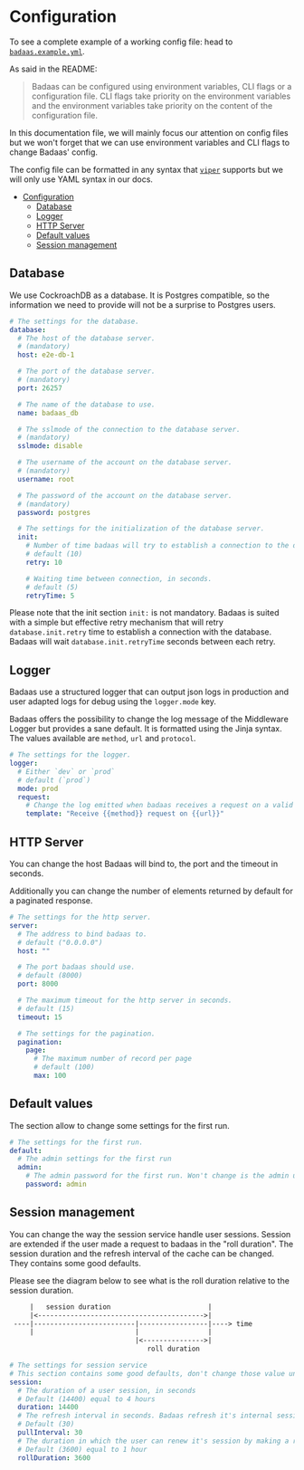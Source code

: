 # Configuration

To see a complete example of a working config file: head to [`badaas.example.yml`](./badaas.example.yml).

As said in the README:

> Badaas can be configured using environment variables, CLI flags or a configuration file.
> CLI flags take priority on the environment variables and the environment variables take priority on the content of the configuration file.

In this documentation file, we will mainly focus our attention on config files but we won't forget that we can use environment variables and CLI flags to change Badaas' config.

The config file can be formatted in any syntax that [`viper`](https://github.com/spf13/viper) supports but we will only use YAML syntax in our docs.

- [Configuration](#configuration)
  - [Database](#database)
  - [Logger](#logger)
  - [HTTP Server](#http-server)
  - [Default values](#default-values)
  - [Session management](#session-management)

## Database

We use CockroachDB as a database. It is Postgres compatible, so the information we need to provide will not be a surprise to Postgres users.

```yml
# The settings for the database.
database:
  # The host of the database server. 
  # (mandatory)
  host: e2e-db-1

  # The port of the database server. 
  # (mandatory)
  port: 26257

  # The name of the database to use. 
  name: badaas_db

  # The sslmode of the connection to the database server. 
  # (mandatory)
  sslmode: disable

  # The username of the account on the database server. 
  # (mandatory)
  username: root

  # The password of the account on the database server.
  # (mandatory)
  password: postgres

  # The settings for the initialization of the database server. 
  init:
    # Number of time badaas will try to establish a connection to the database server.
    # default (10)
    retry: 10

    # Waiting time between connection, in seconds.
    # default (5)
    retryTime: 5
```

Please note that the init section `init:` is not mandatory. Badaas is suited with a simple but effective retry mechanism that will retry `database.init.retry` time to establish a connection with the database. Badaas will wait `database.init.retryTime` seconds between each retry.

## Logger

Badaas use a structured logger that can output json logs in production and user adapted logs for debug using the `logger.mode` key.

Badaas offers the possibility to change the log message of the Middleware Logger but provides a sane default. It is formatted using the Jinja syntax. The values available are `method`, `url` and `protocol`.

```yml
# The settings for the logger.
logger:
  # Either `dev` or `prod`
  # default (`prod`)
  mode: prod
  request:
    # Change the log emitted when badaas receives a request on a valid endpoint.
    template: "Receive {{method}} request on {{url}}"
```

## HTTP Server

You can change the host Badaas will bind to, the port and the timeout in seconds.

Additionally you can change the number of elements returned by default for a paginated response.

```yml
# The settings for the http server.
server:
  # The address to bind badaas to.
  # default ("0.0.0.0")
  host: "" 

  # The port badaas should use.
  # default (8000)
  port: 8000

  # The maximum timeout for the http server in seconds.
  # default (15)
  timeout: 15 

  # The settings for the pagination.
  pagination:
    page:
      # The maximum number of record per page 
      # default (100)
      max: 100
```

## Default values

The section allow to change some settings for the first run.

```yml
# The settings for the first run.
default:
  # The admin settings for the first run
  admin:
    # The admin password for the first run. Won't change is the admin user already exists.
    password: admin
```

## Session management

You can change the way the session service handle user sessions.
Session are extended if the user made a request to badaas in the "roll duration". The session duration and the refresh interval of the cache can be changed. They contains some good defaults.

Please see the diagram below to see what is the roll duration relative to the session duration.

```txt
     |   session duration                        |
     |<----------------------------------------->|
 ----|-------------------------|-----------------|----> time
     |                         |                 |
                               |<--------------->|
                                  roll duration
```

```yml
# The settings for session service
# This section contains some good defaults, don't change those value unless you need to.
session:
  # The duration of a user session, in seconds
  # Default (14400) equal to 4 hours
  duration: 14400
  # The refresh interval in seconds. Badaas refresh it's internal session cache periodically.
  # Default (30)
  pullInterval: 30
  # The duration in which the user can renew it's session by making a request.
  # Default (3600) equal to 1 hour
  rollDuration: 3600
```
